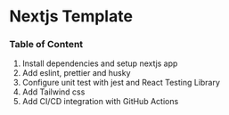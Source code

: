 # Nextjs Template

### Table of Content

1. Install dependencies and setup nextjs app
2. Add eslint, prettier and husky
3. Configure unit test with jest and React Testing Library
4. Add Tailwind css
5. Add CI/CD integration with GitHub Actions
